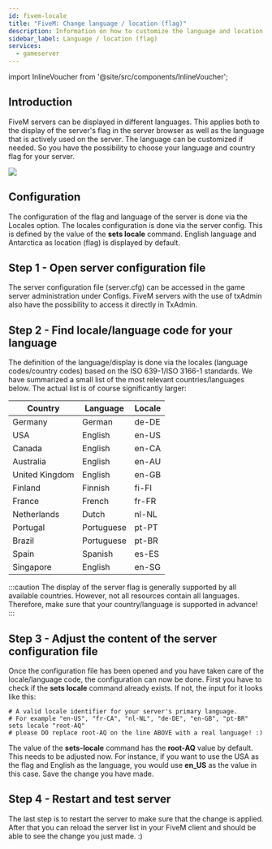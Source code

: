 ```yaml
---
id: fivem-locale
title: "FiveM: Change language / location (flag)"
description: Information on how to customize the language and location (flag) on a FiveM server - ZAP-Hosting.com documentation
sidebar_label: Language / location (flag)
services:
  - gameserver
---
```


import InlineVoucher from '@site/src/components/InlineVoucher';

## Introduction

FiveM servers can be displayed in different languages. This applies both to the display of the server's flag in the server browser as well as the language that is actively used on the server. The language can be customized if needed. So you have the possibility to choose your language and country flag for your server.

![](https://screensaver01.zap-hosting.com/index.php/s/FJZc7pJmppG28mX/preview)

<InlineVoucher />

## Configuration

The configuration of the flag and language of the server is done via the Locales option. The locales configuration is done via the server config. This is defined by the value of the **sets locale** command. English language and Antarctica as location (flag) is displayed by default.



## Step 1 - Open server configuration file

The server configuration file (server.cfg) can be accessed in the game server administration under Configs. FiveM servers with the use of txAdmin also have the possibility to access it directly in TxAdmin.



## Step 2 - Find locale/language code for your language

The definition of the language/display is done via the locales (language codes/country codes) based on the ISO 639-1/ISO 3166-1 standards. We have summarized a small list of the most relevant countries/languages below. The actual list is of course significantly larger:

| Country        | Language   | Locale |
| -------------- | ---------- | ------ |
| Germany        | German     | de-DE  |
| USA            | English    | en-US  |
| Canada         | English    | en-CA  |
| Australia      | English    | en-AU  |
| United Kingdom | English    | en-GB  |
| Finland        | Finnish    | fi-FI  |
| France         | French     | fr-FR  |
| Netherlands    | Dutch      | nl-NL  |
| Portugal       | Portuguese | pt-PT  |
| Brazil         | Portuguese | pt-BR  |
| Spain          | Spanish    | es-ES  |
| Singapore      | English    | en-SG  |

:::caution 
The display of the server flag is generally supported by all available countries. However, not all resources contain all languages. Therefore, make sure that your country/language is supported in advance!
:::



## Step 3 - Adjust the content of the server configuration file

Once the configuration file has been opened and you have taken care of the locale/language code, the configuration can now be done.  First you have to check if the **sets locale** command already exists. If not, the input for it looks like this:

```
# A valid locale identifier for your server's primary language.
# For example "en-US", "fr-CA", "nl-NL", "de-DE", "en-GB", "pt-BR"
sets locale "root-AQ" 
# please DO replace root-AQ on the line ABOVE with a real language! :)
```

The value of the **sets-locale** command has the **root-AQ** value by default. This needs to be adjusted now. For instance, if you want to use the USA as the flag and English as the language, you would use **en_US** as the value in this case. Save the change you have made.



## Step 4 - Restart and test server

The last step is to restart the server to make sure that the change is applied. After that you can reload the server list in your FiveM client and should be able to see the change you just made. :)